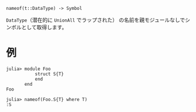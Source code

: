 ```
nameof(t::DataType) -> Symbol
```

`DataType`（潜在的に `UnionAll` でラップされた） の名前を親モジュールなしでシンボルとして取得します。

# 例

```jldoctest
julia> module Foo
           struct S{T}
           end
       end
Foo

julia> nameof(Foo.S{T} where T)
:S
```

